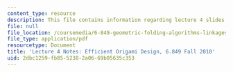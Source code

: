 ```yaml
---
content_type: resource
description: This file contains information regarding lecture 4 slides.
file: null
file_location: /coursemedia/6-849-geometric-folding-algorithms-linkages-origami-polyhedra-fall-2012/2dbc1259fb8552382a0669b05635c353_MIT6_849F12_L04.pdf
file_type: application/pdf
resourcetype: Document
title: 'Lecture 4 Notes: Efficient Origami Design, 6.849 Fall 2010'
uid: 2dbc1259-fb85-5238-2a06-69b05635c353
---
```

